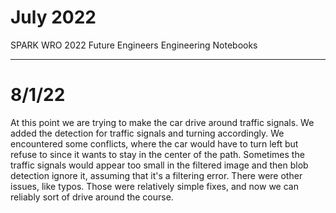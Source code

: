 # July 2022
SPARK WRO 2022 Future Engineers Engineering Notebooks

***

# 8/1/22
At this point we are trying to make the car drive around traffic signals. We added the detection for traffic signals and turning accordingly. We encountered some conflicts, where the car would have to turn left but refuse to since it wants to stay in the center of the path. Sometimes the traffic signals would appear too small in the filtered image and then blob detection ignore it, assuming that it's a filtering error. There were other issues, like typos. Those were relatively simple fixes, and now we can reliably sort of drive around the course.

